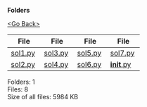 **Folders**

[&lt;Go Back&gt;](../right.html)

<table><thead><tr class="header"><th><strong>File</strong></th><th><strong>File</strong></th><th><strong>File</strong></th><th><strong>File</strong></th></tr></thead><tbody><tr class="odd"><td><a href="sol1.py">sol1.py</a> </td><td><a href="sol3.py">sol3.py</a> </td><td><a href="sol5.py">sol5.py</a> </td><td><a href="sol7.py">sol7.py</a> </td></tr><tr class="even"><td><a href="sol2.py">sol2.py</a> </td><td><a href="sol4.py">sol4.py</a> </td><td><a href="sol6.py">sol6.py</a> </td><td><a href="__init__.py"><strong>init</strong>.py</a> </td></tr></tbody></table>

Folders: 1  
Files: 8  
Size of all files: 5984 KB
